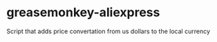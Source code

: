 # greasemonkey-aliexpress
Script that adds price convertation from us dollars to the local currency
